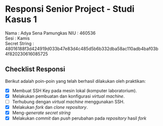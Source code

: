 # Responsi Senior Project - Studi Kasus 1

Nama : Adya Sena Pamungkas 
NIU : 460536  
Sesi : Kamis  
Secret String : 48016188f3d424919d033b47e83d4c485d5b6b332dba58ac110adb4baf03b4f820230616085725

## Checklist Responsi

Berikut adalah poin-poin yang telah berhasil dilakukan oleh praktikan:

- [x] Membuat SSH Key pada mesin lokal (komputer laboratorium).
- [x] Melakukan pembuatan dan konfigurasi _virtual machine_.
- [ ] Terhubung dengan _virtual machine_ menggunakan SSH.
- [x] Melakukan _fork_ dan _clone_ _repository_.
- [x] Meng-_generate_ _secret string_
- [x] Melakukan _commit_ dan _push_ perubahan pada _repository_ hasil _fork_

